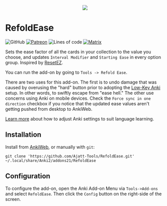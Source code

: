 <p align="center">
<img src="https://user-images.githubusercontent.com/69171671/101586172-3e3fff00-39d9-11eb-9778-cd20e12b7827.png">
</p>

# RefoldEase

![GitHub](https://img.shields.io/github/license/Ajatt-Tools/RefoldEase)
[![Patreon](https://img.shields.io/badge/support-patreon-orange)](https://www.patreon.com/tatsumoto_ren)
![Lines of code](https://img.shields.io/tokei/lines/github/Ajatt-Tools/RefoldEase)
[![Matrix](https://img.shields.io/badge/Japanese_study_room-join-green.svg)](https://app.element.io/#/room/#djt:g33k.se)

Sets the ease factor of all the cards in your collection to the value you choose,
and updates `Interval Modifier` and `Starting Ease` in every option group.
Inspired by [ResetEZ](https://massimmersionapproach.com/table-of-contents/anki/low-key-anki/low-key-anki-summary-and-installation/).

You can run the add-on by going to `Tools -> Refold Ease`.

There are two uses for this add-on.
The first is to undo damage that was caused by overusing the "hard" button
prior to adopting the [Low-Key Anki](https://massimmersionapproach.com/table-of-contents/anki/low-key-anki/intro) setup.
In other words, to swiftly escape from "ease hell."
The other use concerns using Anki on mobile devices.
Check the `Force sync in one direction` checkbox if you notice
that the updated ease values aren't getting pushed from desktop to AnkiWeb.

[Learn more](https://refold.la/roadmap/stage-1/a/anki-setup/)
about how to adjust Anki settings to suit language learning.

## Installation
Install from [AnkiWeb](https://ankiweb.net/shared/info/819023663), or manually with `git`:

```
git clone 'https://github.com/Ajatt-Tools/RefoldEase.git' ~/.local/share/Anki2/addons21/RefoldEase
```

## Configuration
To configure the add-on, open the Anki Add-on Menu
via `Tools->Add-ons` and select `RefoldEase`.
Then click the `Config` button on the right-side of the screen.
